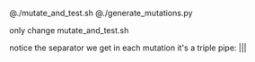 @./mutate_and_test.sh
@./generate_mutations.py

only change mutate_and_test.sh

notice the separator we get in each mutation
it's a triple pipe: |||

